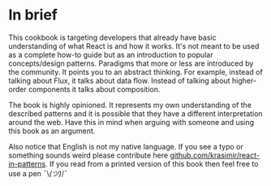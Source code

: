 # In brief

This cookbook is targeting developers that already have basic understanding of what React is and how it works. It's not meant to be used as a complete how-to guide but as an introduction to popular concepts/design patterns. Paradigms that more or less are introduced by the community. It points you to an abstract thinking. For example, instead of talking about Flux, it talks about data flow. Instead of talking about higher-order components it talks about composition.

The book is highly opinioned. It represents my own understanding of the described patterns and it is possible that they have a different interpretation around the web. Have this in mind when arguing with someone and using this book as an argument.

Also notice that English is not my native language. If you see a typo or something sounds weird please contribute here [github.com/krasimir/react-in-patterns](https://github.com/krasimir/react-in-patterns/tree/master/book). If you read from a printed version of this book then feel free to use a pen ¯\\_(ツ)_/¯ 
